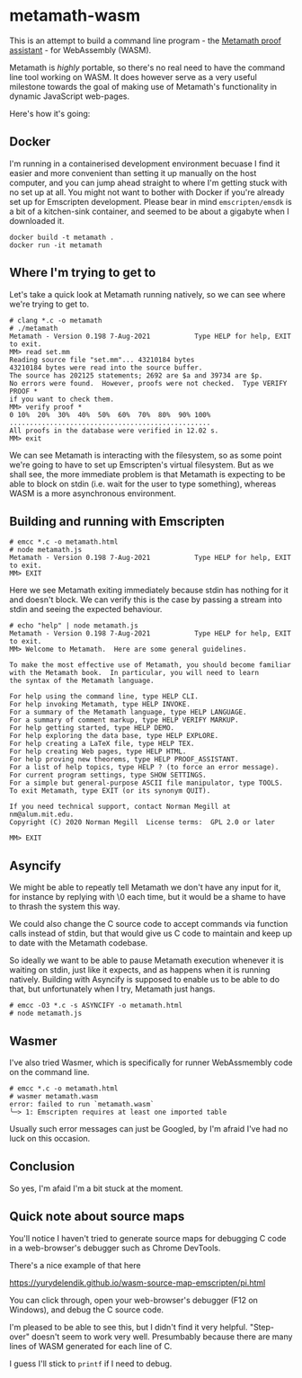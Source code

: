 # metamath-wasm

This is an attempt to build a command line program - the [Metamath proof assistant](http://us.metamath.org/#mmprog) - for WebAssembly (WASM).

Metamath is *highly* portable, so there's no real need to have the command line tool working on WASM.  It does however serve as a very useful milestone towards the goal of making use of Metamath's functionality in dynamic JavaScript web-pages.

Here's how it's going:

## Docker

I'm running in a containerised development environment becuase I find it easier and more convenient than setting it up manually on the host computer, and you can jump ahead straight to where I'm getting stuck with no set up at all.  You might not want to bother with Docker if you're already set up for Emscripten development.  Please bear in mind `emscripten/emsdk` is a bit of a kitchen-sink container, and seemed to be about a gigabyte when I downloaded it.

```
docker build -t metamath .
docker run -it metamath
```

## Where I'm trying to get to

Let's take a quick look at Metamath running natively, so we can see where we're trying to get to.

```
# clang *.c -o metamath
# ./metamath
Metamath - Version 0.198 7-Aug-2021           Type HELP for help, EXIT to exit.
MM> read set.mm
Reading source file "set.mm"... 43210184 bytes
43210184 bytes were read into the source buffer.
The source has 202125 statements; 2692 are $a and 39734 are $p.
No errors were found.  However, proofs were not checked.  Type VERIFY PROOF *
if you want to check them.
MM> verify proof *
0 10%  20%  30%  40%  50%  60%  70%  80%  90% 100%
..................................................
All proofs in the database were verified in 12.02 s.
MM> exit
```

We can see Metamath is interacting with the filesystem, so as some point we're going to have to set up Emscripten's virtual filesystem.  But as we shall see, the more immediate problem is that Metamath is expecting to be able to block on stdin (i.e. wait for the user to type something), whereas WASM is a more asynchronous environment.

## Building and running with Emscripten

```
# emcc *.c -o metamath.html
# node metamath.js
Metamath - Version 0.198 7-Aug-2021           Type HELP for help, EXIT to exit.
MM> EXIT
```

Here we see Metamath exiting immediately because stdin has nothing for it and doesn't block.  We can verify this is the case by passing a stream into stdin and seeing the expected behaviour.

```
# echo "help" | node metamath.js
Metamath - Version 0.198 7-Aug-2021           Type HELP for help, EXIT to exit.
MM> Welcome to Metamath.  Here are some general guidelines.

To make the most effective use of Metamath, you should become familiar
with the Metamath book.  In particular, you will need to learn
the syntax of the Metamath language.

For help using the command line, type HELP CLI.
For help invoking Metamath, type HELP INVOKE.
For a summary of the Metamath language, type HELP LANGUAGE.
For a summary of comment markup, type HELP VERIFY MARKUP.
For help getting started, type HELP DEMO.
For help exploring the data base, type HELP EXPLORE.
For help creating a LaTeX file, type HELP TEX.
For help creating Web pages, type HELP HTML.
For help proving new theorems, type HELP PROOF_ASSISTANT.
For a list of help topics, type HELP ? (to force an error message).
For current program settings, type SHOW SETTINGS.
For a simple but general-purpose ASCII file manipulator, type TOOLS.
To exit Metamath, type EXIT (or its synonym QUIT).

If you need technical support, contact Norman Megill at nm@alum.mit.edu.
Copyright (C) 2020 Norman Megill  License terms:  GPL 2.0 or later

MM> EXIT
```

## Asyncify

We might be able to repeatly tell Metamath we don't have any input for it, for instance by replying with \0 each time, but it would be a shame to have to thrash the system this way.

We could also change the C source code to accept commands via function calls instead of stdin, but that would give us C code to maintain and keep up to date with the Metamath codebase.

So ideally we want to be able to pause Metamath execution whenever it is waiting on stdin, just like it expects, and as happens when it is running natively.  Building with Asyncify is supposed to enable us to be able to do that, but unfortunately when I try, Metamath just hangs.

```
# emcc -O3 *.c -s ASYNCIFY -o metamath.html
# node metamath.js
```

## Wasmer

I've also tried Wasmer, which is specifically for runner WebAssmembly code on the command line.

```
# emcc *.c -o metamath.html
# wasmer metamath.wasm
error: failed to run `metamath.wasm`
╰─> 1: Emscripten requires at least one imported table
```

Usually such error messages can just be Googled, by I'm afraid I've had no luck on this occasion.

## Conclusion

So yes, I'm afaid I'm a bit stuck at the moment.

## Quick note about source maps

You'll notice I haven't tried to generate source maps for debugging C code in a web-browser's debugger such as Chrome DevTools.

There's a nice example of that here

https://yurydelendik.github.io/wasm-source-map-emscripten/pi.html

You can click through, open your web-browser's debugger (F12 on Windows), and debug the C source code.

I'm pleased to be able to see this, but I didn't find it very helpful.  "Step-over" doesn't seem to work very well.  Presumbably because there are many lines of WASM generated for each line of C.

I guess I'll stick to `printf` if I need to debug.
